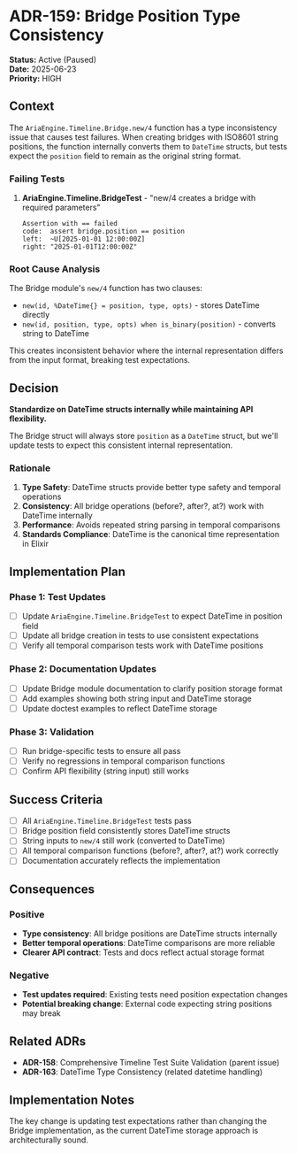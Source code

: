 # ADR-159: Bridge Position Type Consistency

<!-- @adr_serial R25W00885D2 -->

**Status:** Active (Paused)  
**Date:** 2025-06-23  
**Priority:** HIGH

## Context

The `AriaEngine.Timeline.Bridge.new/4` function has a type inconsistency issue that causes test failures. When creating bridges with ISO8601 string positions, the function internally converts them to `DateTime` structs, but tests expect the `position` field to remain as the original string format.

### Failing Tests

1. **AriaEngine.Timeline.BridgeTest** - "new/4 creates a bridge with required parameters"

   ```
   Assertion with == failed
   code:  assert bridge.position == position
   left:  ~U[2025-01-01 12:00:00Z]
   right: "2025-01-01T12:00:00Z"
   ```

### Root Cause Analysis

The Bridge module's `new/4` function has two clauses:

- `new(id, %DateTime{} = position, type, opts)` - stores DateTime directly
- `new(id, position, type, opts) when is_binary(position)` - converts string to DateTime

This creates inconsistent behavior where the internal representation differs from the input format, breaking test expectations.

## Decision

**Standardize on DateTime structs internally while maintaining API flexibility.**

The Bridge struct will always store `position` as a `DateTime` struct, but we'll update tests to expect this consistent internal representation.

### Rationale

1. **Type Safety**: DateTime structs provide better type safety and temporal operations
2. **Consistency**: All bridge operations (before?, after?, at?) work with DateTime internally
3. **Performance**: Avoids repeated string parsing in temporal comparisons
4. **Standards Compliance**: DateTime is the canonical time representation in Elixir

## Implementation Plan

### Phase 1: Test Updates

- [ ] Update `AriaEngine.Timeline.BridgeTest` to expect DateTime in position field
- [ ] Update all bridge creation in tests to use consistent expectations
- [ ] Verify all temporal comparison tests work with DateTime positions

### Phase 2: Documentation Updates  

- [ ] Update Bridge module documentation to clarify position storage format
- [ ] Add examples showing both string input and DateTime storage
- [ ] Update doctest examples to reflect DateTime storage

### Phase 3: Validation

- [ ] Run bridge-specific tests to ensure all pass
- [ ] Verify no regressions in temporal comparison functions
- [ ] Confirm API flexibility (string input) still works

## Success Criteria

- [ ] All `AriaEngine.Timeline.BridgeTest` tests pass
- [ ] Bridge position field consistently stores DateTime structs
- [ ] String inputs to `new/4` still work (converted to DateTime)
- [ ] All temporal comparison functions (before?, after?, at?) work correctly
- [ ] Documentation accurately reflects the implementation

## Consequences

### Positive

- **Type consistency**: All bridge positions are DateTime structs internally
- **Better temporal operations**: DateTime comparisons are more reliable
- **Clearer API contract**: Tests and docs reflect actual storage format

### Negative

- **Test updates required**: Existing tests need position expectation changes
- **Potential breaking change**: External code expecting string positions may break

## Related ADRs

- **ADR-158**: Comprehensive Timeline Test Suite Validation (parent issue)
- **ADR-163**: DateTime Type Consistency (related datetime handling)

## Implementation Notes

The key change is updating test expectations rather than changing the Bridge implementation, as the current DateTime storage approach is architecturally sound.
